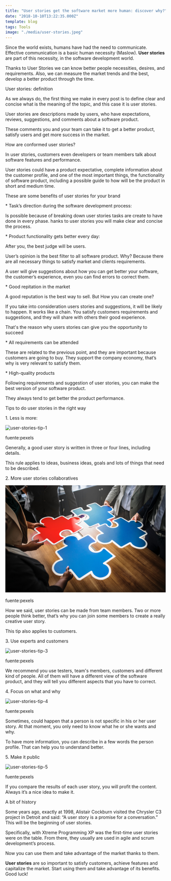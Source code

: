```yaml
---
title: "User stories get the software market more human: discover why?"
date: "2018-10-10T13:22:35.000Z"
template: blog
tags: Tools
image: "./media/user-stories.jpeg"
---
```


Since the world exists, humans have had the need to communicate. Effective communication is a basic human necessity (Maslow). **User stories** are part of this necessity, in the software development world. 

Thanks to User Stories we can know better people necessities, desires, and requirements. Also, we can measure the market trends and the best, develop a better product through the time.

<title-2>User stories: definition</tittle-2>

As we always do, the first thing we make in every post is to define clear and concise what is the meaning of the topic, and this case it is user stories. 

User stories are descriptions made by users, who have expectations, reviews, suggestions, and comments about a software product. 

These comments you and your team can take it to get a better product, satisfy users and get more success in the market. 

<title-3>How are conformed user stories?</tittle-3>

In user stories, customers even developers or team members talk about software features and performance. 

User stories could have a product expectative, complete information about the customer profile, and one of the most important things, the functionality of software product, including a possible guide to how will be the product in short and medium time.

 
<title-2>These are some benefits of user stories for your brand</tittle-2>

<title-4>* Task’s direction during the software development process:</tittle-4>  

Is possible because of breaking down user stories tasks are create to have done in every phase. hanks to user stories you will make clear and concise the process.


<title-4>* Product functionality gets better every day:</tittle-4> 

After you, the best judge will be users. 

User’s opinion is the best filter to all software product. Why? Because there are all necessary things to satisfy market and clients requirements. 

A user will give suggestions about how you can get better your software, the customer’s experience, even you can find errors to correct them.

<title-4>* Good repitation in the market</tittle-4>

A good reputation is the best way to sell. But How you can create one? 

If you take into consideration users stories and suggestions, it will be likely to happen. It works like a chain. You satisfy customers requirements and suggestions, and they will share with others their good experience. 

That's the reason why users stories can give you the opportunity to succeed

<title-4>* All requirements can be attended</tittle-4>

These are related to the previous point, and they are important because customers are going to buy. They support the company economy, that’s why is very relevant to satisfy them.

<title-4>* High-quality products</tittle-4>

Following requirements and suggestion of user stories, you can make the best version of your software product. 

They always tend to get better the product performance. 

<title-3>Tips to do user stories in the right way</tittle-3>
 
<title-4>1. Less is more:</tittle-4>

![user-stories-tip-1](less-is-more.jpg)

<credits>fuente:pexels</credits>

Generally, a good user story is written in three or four lines, including details. 

This rule applies to ideas, business ideas, goals and lots of things that need to be described. 


<title-4>2. More user stories collaboratives</tittle-4>

![user-stories-tip-2](collaborative-user-stories.jpg)

<credits>fuente:pexels</credits>

How we said, user stories can be made from team members. Two or more people think better, that’s why you can join some members to create a really creative user story. 

This tip also applies to customers.  

<title-4>3. Use experts and customers</tittle-4>

![user-stories-tip-3](experts-and-customers.jpg)

<credits>fuente:pexels</credits>

We recommend you use testers, team's members, customers and different kind of people. All of them will have a different view of the software product, and they will tell you different aspects that you have to correct. 

<title-4>4. Focus on what and why</tittle-4>

![user-stories-tip-4](what-and-why-user-stories.jpg)

<credits>fuente:pexels</credits>

Sometimes, could happen that a person is not specific in his or her user story. At that moment, you only need to know what he or she wants and why. 

To have more information, you can describe in a few words the person profile. That can help you to understand better.

<title-4>5. Make it public</tittle-4>

![user-stories-tip-5](make-public-user-stories.jpg)

<credits>fuente:pexels</credits>

If you compare the results of each user story, you will profit the content. Always it’s a nice idea to make it.


<title-3>A bit of history</tittle-3> 

Some years ago, exactly at 1998, Alistair Cockburn visited the Chrysler C3 project in Detroit and said: “A user story is a promise for a conversation.” This will be the beginning of user stories. 

Specifically, with Xtreme Programming XP was the first-time user stories were on the table. From there, they usually are used in agile and scrum development’s process. 

Now you can use them and take advantage of the market thanks to them. 

**User stories** are so important to satisfy customers, achieve features and capitalize the market. Start using them and take advantage of its benefits. Good luck!
